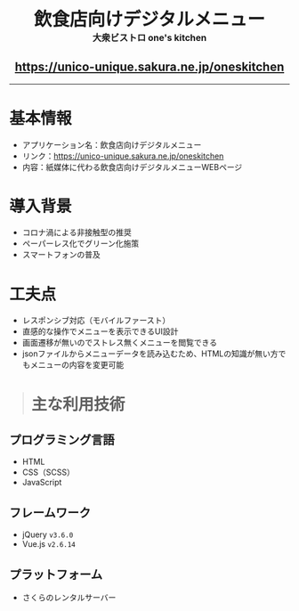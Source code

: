 <div align="center">
<h1 style="font-size: 32px">
飲食店向けデジタルメニュー<br>
<span style="font-size: 16px">大衆ビストロ one's kitchen</span>
</h1>
<h2><a href="https://tendonft.com" target="_blank">https://unico-unique.sakura.ne.jp/oneskitchen</a></h2>
</div>

---

# 基本情報
- アプリケーション名：飲食店向けデジタルメニュー  
- リンク：https://unico-unique.sakura.ne.jp/oneskitchen
- 内容：紙媒体に代わる飲食店向けデジタルメニューWEBページ

# 導入背景
- コロナ渦による非接触型の推奨
- ペーパーレス化でグリーン化施策
- スマートフォンの普及

# 工夫点
- レスポンシブ対応（モバイルファースト）
- 直感的な操作でメニューを表示できるUI設計
- 画面遷移が無いのでストレス無くメニューを閲覧できる
- jsonファイルからメニューデータを読み込むため、HTMLの知識が無い方でもメニューの内容を変更可能

> # 主な利用技術
## プログラミング言語
- HTML
- CSS（SCSS）
- JavaScript
## フレームワーク
- jQuery `v3.6.0`
- Vue.js `v2.6.14`
## プラットフォーム
- さくらのレンタルサーバー
